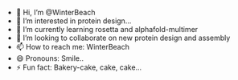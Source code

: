 - 👋 Hi, I’m @WinterBeach
- 👀 I’m interested in protein design...
- 🌱 I’m currently learning rosetta and alphafold-multimer
- 💞️ I’m looking to collaborate on new protein design and assembly
- 📫 How to reach me: WinterBeach
- 😄 Pronouns: Smile..
- ⚡ Fun fact: Bakery-cake, cake, cake...

<!---
WinterBeach/WinterBeach is a ✨ special ✨ repository because its `README.md` (this file) appears on your GitHub profile.
You can click the Preview link to take a look at your changes.
--->
